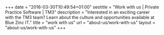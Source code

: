 +++
date = "2016-03-30T10:49:54+01:00"
seotitle = "Work with us | Private Practice Software | TM3"
description = "Interested in an exciting career with the TM3 team? Learn about the culture and opportunities available at Blue Zinc IT."
title = "work with us"
url = "about-us/work-with-us"
layout = "about-us/work-with-us"
+++